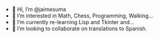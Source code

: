 - 👋 Hi, I’m @jaimesuma
- 👀 I’m interested in Math, Chess, Programming, Walking...
- 🌱 I’m currently re-learning Lisp and Tkinter and...
- 💞️ I’m looking to collaborate on translations to Spanish.


<!---
jaimesuma/jaimesuma is a ✨ special ✨ repository because its `README.md` (this file) appears on your GitHub profile.
You can click the Preview link to take a look at your changes.
--->
